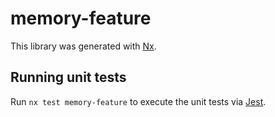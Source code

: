 # memory-feature

This library was generated with [Nx](https://nx.dev).

## Running unit tests

Run `nx test memory-feature` to execute the unit tests via [Jest](https://jestjs.io).
